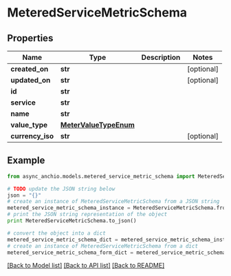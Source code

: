 # MeteredServiceMetricSchema


## Properties

Name | Type | Description | Notes
------------ | ------------- | ------------- | -------------
**created_on** | **str** |  | [optional] 
**updated_on** | **str** |  | [optional] 
**id** | **str** |  | 
**service** | **str** |  | 
**name** | **str** |  | 
**value_type** | [**MeterValueTypeEnum**](MeterValueTypeEnum.md) |  | 
**currency_iso** | **str** |  | [optional] 

## Example

```python
from async_anchio.models.metered_service_metric_schema import MeteredServiceMetricSchema

# TODO update the JSON string below
json = "{}"
# create an instance of MeteredServiceMetricSchema from a JSON string
metered_service_metric_schema_instance = MeteredServiceMetricSchema.from_json(json)
# print the JSON string representation of the object
print MeteredServiceMetricSchema.to_json()

# convert the object into a dict
metered_service_metric_schema_dict = metered_service_metric_schema_instance.to_dict()
# create an instance of MeteredServiceMetricSchema from a dict
metered_service_metric_schema_form_dict = metered_service_metric_schema.from_dict(metered_service_metric_schema_dict)
```
[[Back to Model list]](../README.md#documentation-for-models) [[Back to API list]](../README.md#documentation-for-api-endpoints) [[Back to README]](../README.md)


